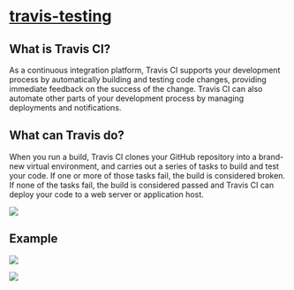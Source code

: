 # [travis-testing](https://travis-testing-server-node.herokuapp.com/)

## What is Travis CI?

As a continuous integration platform, Travis CI supports your development process by automatically building and testing code changes, providing immediate feedback on the success of the change. Travis CI can also automate other parts of your development process by managing deployments and notifications.

## What can Travis do?

When you run a build, Travis CI clones your GitHub repository into a brand-new virtual environment, and carries out a series of tasks to build and test your code. If one or more of those tasks fail, the build is considered broken. If none of the tasks fail, the build is considered passed and Travis CI can deploy your code to a web server or application host.


![](https://i.imgur.com/Yq3C7O7.png)

## Example 

![](https://i.imgur.com/ObiGUZa.png)

![](https://i.imgur.com/WjnwmIL.png)
